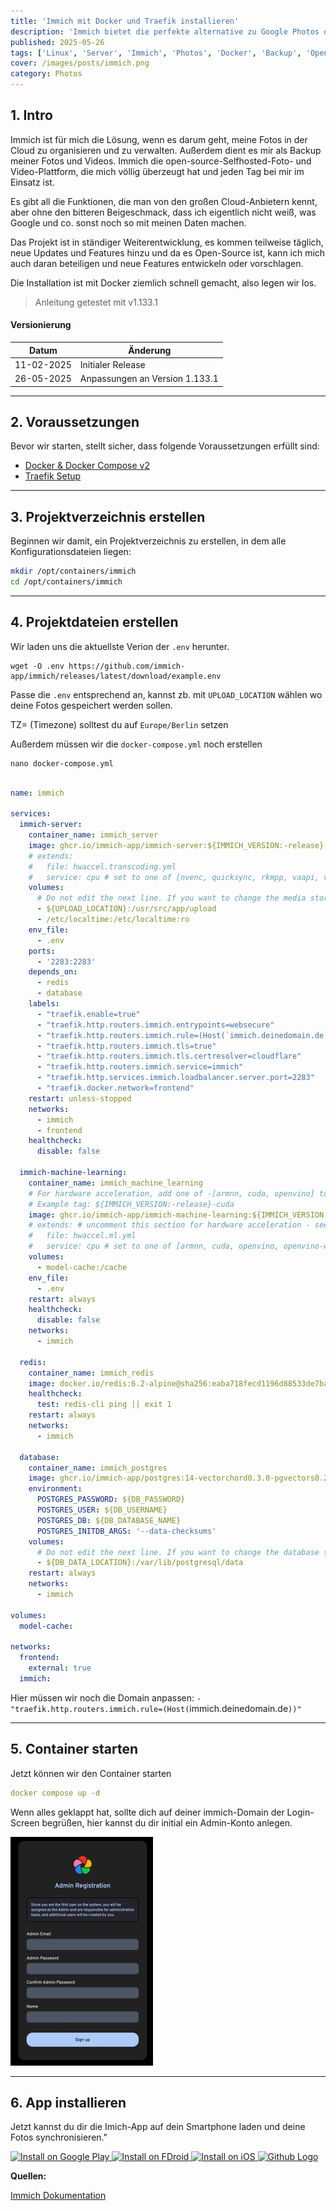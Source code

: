 ```yaml
---
title: 'Immich mit Docker und Traefik installieren'
description: 'Immich bietet die perfekte alternative zu Google Photos oder iCloud.'
published: 2025-05-26
tags: ['Linux', 'Server', 'Immich', 'Photos', 'Docker', 'Backup', 'Open-Source']
cover: /images/posts/immich.png
category: Photos
---
```


## 1. Intro

Immich ist für mich die Lösung, wenn es darum geht, meine Fotos in der Cloud zu organisieren und zu verwalten. 
Außerdem dient es mir als Backup meiner Fotos und Videos. Immich die open-source-Selfhosted-Foto- und Video-Plattform, 
die mich völlig überzeugt hat und jeden Tag bei mir im Einsatz ist. 

Es gibt all die Funktionen, die man von den großen Cloud-Anbietern 
kennt, aber ohne den bitteren Beigeschmack, dass ich eigentlich nicht weiß, was Google und co. sonst noch so mit meinen Daten machen.

Das Projekt ist in ständiger Weiterentwicklung, es kommen teilweise täglich, neue Updates und Features hinzu und da es Open-Source ist, 
kann ich mich auch daran beteiligen und neue Features entwickeln oder vorschlagen. 

Die Installation ist mit Docker ziemlich schnell gemacht, also legen wir los.

> Anleitung getestet mit v1.133.1

#### Versionierung
Datum | Änderung
--|--
11-02-2025| Initialer Release
26-05-2025| Anpassungen an Version 1.133.1

---

## 2. Voraussetzungen

Bevor wir starten, stellt sicher, dass folgende Voraussetzungen erfüllt sind:

- [Docker & Docker Compose v2](/posts/server-setup#5-docker-und-docker-compose)
- [Traefik Setup](/posts/traefik)

---

## 3. Projektverzeichnis erstellen

Beginnen wir damit, ein Projektverzeichnis zu erstellen, in dem alle Konfigurationsdateien liegen:

```bash
mkdir /opt/containers/immich
cd /opt/containers/immich
```

---

## 4. Projektdateien erstellen

Wir laden uns die aktuellste Verion der `.env` herunter.

```shell
wget -O .env https://github.com/immich-app/immich/releases/latest/download/example.env
```

Passe die `.env` entsprechend an, kannst zb. mit `UPLOAD_LOCATION` wählen wo deine Fotos gespeichert werden sollen.

 TZ= (Timezone) solltest du auf `Europe/Berlin` setzen

Außerdem müssen wir die `docker-compose.yml` noch erstellen

```shell
nano docker-compose.yml
```

```yaml title="docker-compose.yaml"

name: immich

services:
  immich-server:
    container_name: immich_server
    image: ghcr.io/immich-app/immich-server:${IMMICH_VERSION:-release}
    # extends:
    #   file: hwaccel.transcoding.yml
    #   service: cpu # set to one of [nvenc, quicksync, rkmpp, vaapi, vaapi-wsl] for accelerated transcoding
    volumes:
      # Do not edit the next line. If you want to change the media storage location on your system, edit the value of UPLOAD_LOCATION in the .env file
      - ${UPLOAD_LOCATION}:/usr/src/app/upload
      - /etc/localtime:/etc/localtime:ro
    env_file:
      - .env
    ports:
      - '2283:2283'
    depends_on:
      - redis
      - database
    labels:
      - "traefik.enable=true"
      - "traefik.http.routers.immich.entrypoints=websecure"
      - "traefik.http.routers.immich.rule=(Host(`immich.deinedomain.de`))"
      - "traefik.http.routers.immich.tls=true"
      - "traefik.http.routers.immich.tls.certresolver=cloudflare"
      - "traefik.http.routers.immich.service=immich"
      - "traefik.http.services.immich.loadbalancer.server.port=2283"
      - "traefik.docker.network=frontend"
    restart: unless-stopped
    networks:
      - immich
      - frontend
    healthcheck:
      disable: false

  immich-machine-learning:
    container_name: immich_machine_learning
    # For hardware acceleration, add one of -[armnn, cuda, openvino] to the image tag.
    # Example tag: ${IMMICH_VERSION:-release}-cuda
    image: ghcr.io/immich-app/immich-machine-learning:${IMMICH_VERSION:-release}
    # extends: # uncomment this section for hardware acceleration - see https://immich.app/docs/features/ml-hardware-acceleration
    #   file: hwaccel.ml.yml
    #   service: cpu # set to one of [armnn, cuda, openvino, openvino-wsl] for accelerated inference - use the `-wsl` version for WSL2 where applicable
    volumes:
      - model-cache:/cache
    env_file:
      - .env
    restart: always
    healthcheck:
      disable: false
    networks:
      - immich

  redis:
    container_name: immich_redis
    image: docker.io/redis:6.2-alpine@sha256:eaba718fecd1196d88533de7ba49bf903ad33664a92debb24660a922ecd9cac8
    healthcheck:
      test: redis-cli ping || exit 1
    restart: always
    networks:
      - immich

  database:
    container_name: immich_postgres
    image: ghcr.io/immich-app/postgres:14-vectorchord0.3.0-pgvectors0.2.0    
    environment:
      POSTGRES_PASSWORD: ${DB_PASSWORD}
      POSTGRES_USER: ${DB_USERNAME}
      POSTGRES_DB: ${DB_DATABASE_NAME}
      POSTGRES_INITDB_ARGS: '--data-checksums'
    volumes:
      # Do not edit the next line. If you want to change the database storage location on your system, edit the value of DB_DATA_LOCATION in the .env file
      - ${DB_DATA_LOCATION}:/var/lib/postgresql/data
    restart: always
    networks:
      - immich

volumes:
  model-cache:

networks:
  frontend:
    external: true
  immich:

```

Hier müssen wir noch die Domain anpassen: `- "traefik.http.routers.immich.rule=(Host(`immich.deinedomain.de`))"`

 ---

 ## 5. Container starten

Jetzt können wir den Container starten

```yaml
docker compose up -d
```
Wenn alles geklappt hat, sollte dich auf deiner immich-Domain der Login-Screen begrüßen, hier kannst du dir initial ein Admin-Konto anlegen.

![seafile login screen](./immich1.png)

---

## 6. App installieren

Jetzt kannst du dir die Imich-App auf dein Smartphone laden und deine Fotos synchronisieren."
<div style={{ display: 'flex', justifyContent: 'left', gap: '10px' }}>
  <a href="https://play.google.com/store/apps/details?id=app.alextran.immich">
    <img src="https://img.shields.io/badge/Google%20Play-4287F5.svg?style=for-the-badge&logo=google-play&logoColor=white" alt="Install on Google Play" />
  </a>
  <a href="https://f-droid.org/packages/app.alextran.immich/">
    <img src="https://img.shields.io/badge/FDroid-34C759.svg?style=for-the-badge&logo=fdroid&logoColor=fff" alt="Install on FDroid" />
  </a>
  <a href="https://apps.apple.com/us/app/immich/id1613945652">
    <img src="https://img.shields.io/badge/iOS-000000.svg?style=for-the-badge&logo=apple&logoColor=white" alt="Install on iOS" />
  </a>
<a href="https://github.com/immich-app/immich/releases">
  <img src="https://img.shields.io/badge/Github-grey?style=for-the-badge&logo=github" alt="Github Logo" />
</a>
</div>

**Quellen:**

[Immich Dokumentation](https://immich.app/docs/install/docker-compose)